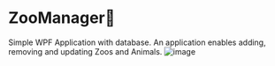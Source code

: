 # ZooManager🦁
Simple WPF Application with database.
An application enables adding, removing and updating Zoos and Animals. 
![image](https://user-images.githubusercontent.com/62801668/158282394-739cb238-4268-4b49-877a-0a60170661fc.png)
